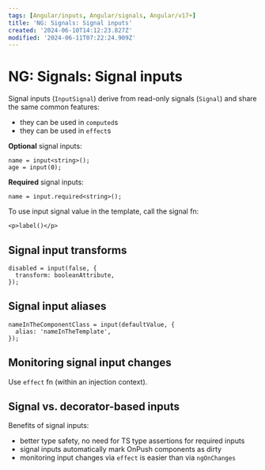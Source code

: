 ```yaml
---
tags: [Angular/inputs, Angular/signals, Angular/v17+]
title: 'NG: Signals: Signal inputs'
created: '2024-06-10T14:12:23.827Z'
modified: '2024-06-11T07:22:24.909Z'
---
```


# NG: Signals: Signal inputs

Signal inputs (`InputSignal`) derive from read-only signals (`Signal`) and share the same common features:
- they can be used in `computed`s
- they can be used in `effect`s

**Optional** signal inputs:
```
name = input<string>();
age = input(0);
```

**Required** signal inputs:
```
name = input.required<string>();
```

To use input signal value in the template, call the signal fn:
```
<p>label()</p>
```


## Signal input transforms

```
disabled = input(false, {
  transform: booleanAttribute,
});
```


## Signal input aliases

```
nameInTheComponentClass = input(defaultValue, {
  alias: 'nameInTheTemplate',
});
```


## Monitoring signal input changes

Use `effect` fn (within an injection context).


## Signal vs. decorator-based inputs

Benefits of signal inputs:
- better type safety, no need for TS type assertions for required inputs
- signal inputs automatically mark OnPush components as dirty
- monitoring input changes via `effect` is easier than via `ngOnChanges`


